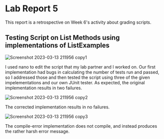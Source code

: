 # Lab Report 5

This report is a retrospective on Week 6's activity about grading scripts.


## Testing Script on List Methods using implementations of ListExamples

![Screenshot 2023-03-13 211956 copy1](https://user-images.githubusercontent.com/122492228/224893917-2fec1e32-a6ea-4a63-a1b8-f1b10f2a7ebd.png)

I used nano to edit the script that my lab partner and I worked on. Our first implementation had bugs in calculating the number of tests run and passed, so I addressed those and then tested the script using three of the given impelementations and our own JUnit tester. As expected, the original implementation results in two failures.

![Screenshot 2023-03-13 211956 copy2](https://user-images.githubusercontent.com/122492228/224893922-b402c41a-4916-46df-9621-899f1aa3ff63.png)

The corrected implementation results in no failures.

![Screenshot 2023-03-13 211956 copy3](https://user-images.githubusercontent.com/122492228/224893927-c6de101b-45a3-4290-9c32-c25985d7e342.png)

The compile-error implementation does not compile, and instead produces the rather harsh error message.
